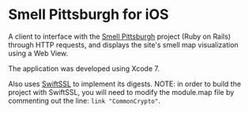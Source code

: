 ﻿Smell Pittsburgh for iOS
========================

A client to interface with the [Smell Pittsburgh](https://github.com/CMU-CREATE-Lab/smell-pittsburgh-rails) project (Ruby on Rails) through HTTP requests, and displays the site's smell map visualization using a Web View.

The application was developed using Xcode 7.

Also uses [SwiftSSL](https://github.com/SwiftP2P/SwiftSSL) to implement its digests. NOTE: in order to build the project with SwiftSSL, you will need to modify the module.map file by commenting out the line: `link "CommonCrypto"`.
